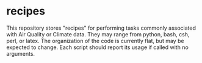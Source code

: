 recipes
=======

This repository stores "recipes" for performing tasks commonly associated with Air Quality or Climate data.  They may range from python, bash, csh, perl, or latex.  The organization of the code is currently flat, but may be expected to change. Each script should report its usage if called with no arguments.
